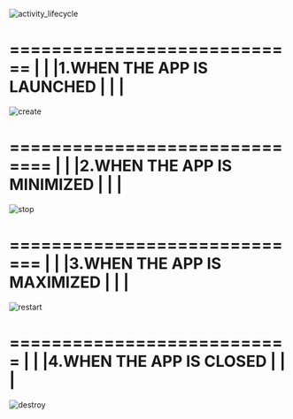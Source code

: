 ![activity_lifecycle](https://user-images.githubusercontent.com/49367575/60115935-a888c380-9794-11e9-8b4f-6261a05b3466.png)



 ============================
|                            |
|1.WHEN THE APP IS LAUNCHED  |
|                            |
 ============================

![create](https://user-images.githubusercontent.com/49367575/60115881-8c852200-9794-11e9-8d99-7ec424d8a80e.png)



==============================
|                            |
|2.WHEN THE APP IS MINIMIZED |
|                            |
==============================

![stop](https://user-images.githubusercontent.com/49367575/60115887-9018a900-9794-11e9-9ec2-a21ed056e5f5.png)



=============================
|                            |
|3.WHEN THE APP IS MAXIMIZED |
|                            |
=============================

![restart](https://user-images.githubusercontent.com/49367575/60115915-9e66c500-9794-11e9-913f-06821dd13412.png)



===========================
|                          |
|4.WHEN THE APP IS CLOSED  |
|                          |
===========================

![destroy](https://user-images.githubusercontent.com/49367575/60115922-a0c91f00-9794-11e9-914a-d4cc49da6439.png)
